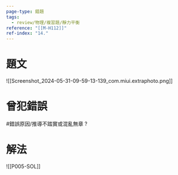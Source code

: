 ```yaml
---
page-type: 錯題
tags:
  - review/物理/複習題/靜力平衡
reference: "[[M-H112]]"
ref-index: "14."
---
```

# 題文
![[Screenshot_2024-05-31-09-59-13-139_com.miui.extraphoto.png]]
# 曾犯錯誤
#錯誤原因/推導不踏實或混亂無章 
?
# 解法
![[P005-SOL]]